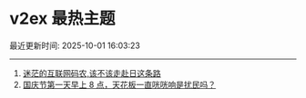 # v2ex 最热主题

最近更新时间: 2025-10-01 16:03:23

--- 
1. [迷茫的互联网码农,该不该走赴日这条路](https://www.v2ex.com/t/1162986) 
2. [国庆节第一天早上 8 点，天花板一直咣咣响是扰民吗？](https://www.v2ex.com/t/1163000) 
